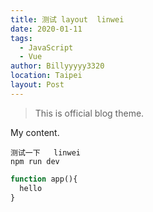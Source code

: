 ```yaml
---
title: 测试 layout  linwei 
date: 2020-01-11
tags: 
  - JavaScript
  - Vue
author: Billyyyyy3320
location: Taipei
layout: Post
---
```


> This is official blog theme.

My content.
```
测试一下   linwei
npm run dev
```
```php
function app(){
  hello
}
```